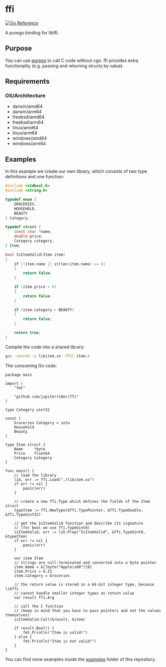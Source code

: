 # ffi
[![Go Reference](https://pkg.go.dev/badge/github.com/jupiterrider/ffi.svg)](https://pkg.go.dev/github.com/jupiterrider/ffi)

A purego binding for libffi.

## Purpose
You can use [purego](https://github.com/ebitengine/purego) to call C code without cgo. ffi provides extra functionality (e.g. passing and returning structs by value).

## Requirements
### OS/Architecture
- darwin/amd64
- darwin/arm64
- freebsd/amd64
- freebsd/arm64
- linux/amd64
- linux/arm64
- windows/amd64
- windows/arm64

## Examples
In this example we create our own library, which consists of two type definitions and one function:

```c
#include <stdbool.h>
#include <string.h>

typedef enum {
    GROCERIES,
    HOUSEHOLD,
    BEAUTY
} Category;

typedef struct {
    const char *name;
    double price;
    Category category;
} Item;

bool IsItemValid(Item item)
{
    if (!item.name || strlen(item.name) == 0)
    {
        return false;
    }

    if (item.price < 0)
    {
        return false;
    }

    if (item.category > BEAUTY)
    {
        return false;
    }

    return true;
}
```

Compile the code into a shared library:

```sh
gcc -shared -o libitem.so -fPIC item.c
```

The consuming Go code:

```golang
package main

import (
	"fmt"

	"github.com/jupiterrider/ffi"
)

type Category uint32

const (
	Groceries Category = iota
	Household
	Beauty
)

type Item struct {
	Name     *byte
	Price    float64
	Category Category
}

func main() {
	// load the library
	lib, err := ffi.Load("./libitem.so")
	if err != nil {
		panic(err)
	}

	// create a new ffi.Type which defines the fields of the Item struct
	typeItem := ffi.NewType(&ffi.TypePointer, &ffi.TypeDouble, &ffi.TypeUint32)

	// get the IsItemValid function and describe its signature
	// (for bool we use ffi.TypeUint8)
	isItemValid, err := lib.Prep("IsItemValid", &ffi.TypeUint8, &typeItem)
	if err != nil {
		panic(err)
	}

	var item Item
	// strings are null-terminated and converted into a byte pointer
	item.Name = &[]byte("Apple\x00")[0]
	item.Price = 0.22
	item.Category = Groceries

	// the return value is stored in a 64-bit integer type, because libffi
	// cannot handle smaller integer types as return value
	var result ffi.Arg

	// call the C function
	// (keep in mind that you have to pass pointers and not the values themselves)
	isItemValid.Call(&result, &item)

	if result.Bool() {
		fmt.Println("Item is valid!")
	} else {
		fmt.Println("Item is not valid!")
	}
}
```

You can find more examples inside the [examples](examples) folder of this repository.
